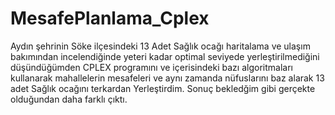 # MesafePlanlama_Cplex

Aydın şehrinin Söke ilçesindeki 13 Adet Sağlık ocağı haritalama ve ulaşım bakımından incelendiğinde yeteri kadar optimal seviyede yerleştirilmediğini düşündüğümden CPLEX programını ve içerisindeki bazı algoritmaları kullanarak mahallelerin mesafeleri ve aynı zamanda nüfuslarını baz alarak 13 adet Sağlık ocağını terkardan Yerleştirdim. Sonuç bekledğim gibi gerçekte olduğundan daha farklı çıktı. 
